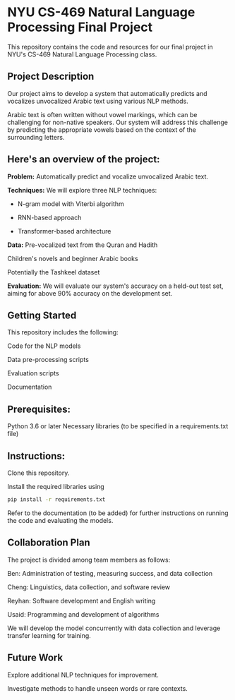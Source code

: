 # NYU CS-469 Natural Language Processing Final Project
This repository contains the code and resources for our final project in NYU's CS-469 Natural Language Processing class.

## Project Description
Our project aims to develop a system that automatically predicts and vocalizes unvocalized Arabic text using various NLP methods.

Arabic text is often written without vowel markings, which can be challenging for non-native speakers. Our system will address this challenge by predicting the appropriate vowels based on the context of the surrounding letters.

## Here's an overview of the project:
**Problem:** Automatically predict and vocalize unvocalized Arabic text. 

**Techniques:** We will explore three NLP techniques: 

* N-gram model with Viterbi algorithm

* RNN-based approach

* Transformer-based architecture 

**Data:** 
Pre-vocalized text from the Quran and Hadith  

Children's novels and beginner Arabic books  

Potentially the Tashkeel dataset 

**Evaluation:** We will evaluate our system's accuracy on a held-out test set, aiming for above 90% accuracy on the development set. 

## Getting Started
This repository includes the following:

Code for the NLP models 

Data pre-processing scripts 

Evaluation scripts 

Documentation 

## Prerequisites:

Python 3.6 or later
Necessary libraries (to be specified in a requirements.txt file)

## Instructions:

Clone this repository. 

Install the required libraries using 

```bash
pip install -r requirements.txt
```

Refer to the documentation (to be added) for further instructions on running the code and evaluating the models. 

## Collaboration Plan
The project is divided among team members as follows: 


Ben: Administration of testing, measuring success, and data collection 

Cheng: Linguistics, data collection, and software review 

Reyhan: Software development and English writing 

Usaid: Programming and development of algorithms 

We will develop the model concurrently with data collection and leverage transfer learning for training.

## Future Work 
Explore additional NLP techniques for improvement. 

Investigate methods to handle unseen words or rare contexts. 
